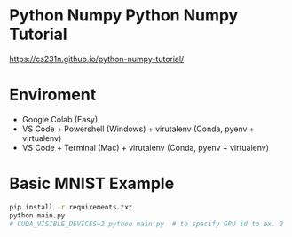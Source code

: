  # Python Numpy Python Numpy Tutorial
https://cs231n.github.io/python-numpy-tutorial/

# Enviroment
- Google Colab (Easy)
- VS Code + Powershell (Windows) + virutalenv (Conda, pyenv + virtualenv)
- VS Code + Terminal (Mac) + virutalenv (Conda, pyenv + virtualenv)


# Basic MNIST Example

```bash
pip install -r requirements.txt
python main.py
# CUDA_VISIBLE_DEVICES=2 python main.py  # to specify GPU id to ex. 2
```
